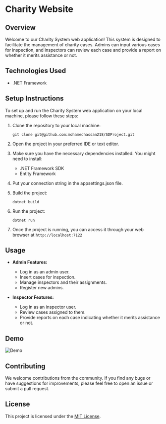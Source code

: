 # Charity Website

## Overview
Welcome to our Charity System web application! This system is designed to facilitate the management of charity cases. Admins can input various cases for inspection, and inspectors can review each case and provide a report on whether it merits assistance or not.

## Technologies Used
- .NET Framework

## Setup Instructions
To set up and run the Charity System web application on your local machine, please follow these steps:

1. Clone the repository to your local machine:

   ```
   git clone git@github.com:mohamedhassan218/SDProject.git
   ```

2. Open the project in your preferred IDE or text editor.

3. Make sure you have the necessary dependencies installed. You might need to install:
   - .NET Framework SDK
   - Entity Framework

4. Put your connection string in the appsettings.json file.

5. Build the project:

   ```
   dotnet build
   ```

6. Run the project:

   ```
   dotnet run
   ```

6. Once the project is running, you can access it through your web browser at `http://localhost:7122`

## Usage
- **Admin Features:**
  - Log in as an admin user.
  - Insert cases for inspection.
  - Manage inspectors and their assignments.
  - Register new admins.

- **Inspector Features:**
  - Log in as an inspector user.
  - Review cases assigned to them.
  - Provide reports on each case indicating whether it merits assistance or not.

## Demo
![Demo](../SDProject/SDProject/Demo.gif)

## Contributing
We welcome contributions from the community. If you find any bugs or have suggestions for improvements, please feel free to open an issue or submit a pull request.

## License
This project is licensed under the [MIT License](LICENSE).